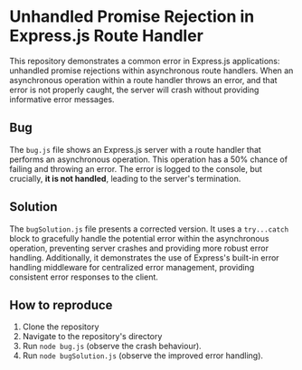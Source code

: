 # Unhandled Promise Rejection in Express.js Route Handler

This repository demonstrates a common error in Express.js applications: unhandled promise rejections within asynchronous route handlers.  When an asynchronous operation within a route handler throws an error, and that error is not properly caught, the server will crash without providing informative error messages.

## Bug
The `bug.js` file shows an Express.js server with a route handler that performs an asynchronous operation. This operation has a 50% chance of failing and throwing an error.  The error is logged to the console, but crucially, **it is not handled**, leading to the server's termination.

## Solution
The `bugSolution.js` file presents a corrected version. It uses a `try...catch` block to gracefully handle the potential error within the asynchronous operation, preventing server crashes and providing more robust error handling.  Additionally, it demonstrates the use of Express's built-in error handling middleware for centralized error management, providing consistent error responses to the client.

## How to reproduce
1. Clone the repository
2. Navigate to the repository's directory
3. Run `node bug.js` (observe the crash behaviour).
4. Run `node bugSolution.js` (observe the improved error handling).